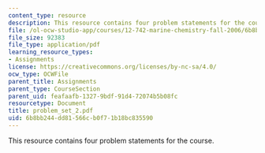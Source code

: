 ```yaml
---
content_type: resource
description: This resource contains four problem statements for the course.
file: /ol-ocw-studio-app/courses/12-742-marine-chemistry-fall-2006/6b8bb244dd81566cb0f71b18bc835590_problem_set_2.pdf
file_size: 92383
file_type: application/pdf
learning_resource_types:
- Assignments
license: https://creativecommons.org/licenses/by-nc-sa/4.0/
ocw_type: OCWFile
parent_title: Assignments
parent_type: CourseSection
parent_uid: feafaafb-1327-9bdf-91d4-72074b5b08fc
resourcetype: Document
title: problem_set_2.pdf
uid: 6b8bb244-dd81-566c-b0f7-1b18bc835590
---
```

This resource contains four problem statements for the course.